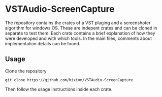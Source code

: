 # VSTAudio-ScreenCapture

The repository contains the crates of a VST pluging and a screenshoter algorithm for windows OS.
These are indepent crates and can be cloned in separate to test them. Each crate contains a brief explanation
of how they were developed and with which tools.
In the main files, comments about implementation details can be found.

## Usage
  Clone the repository

  ```
  git clone https://github.com/hixion/VSTAudio-ScreenCapture
  ```

  Then follow the usage instructions inside each crate.
